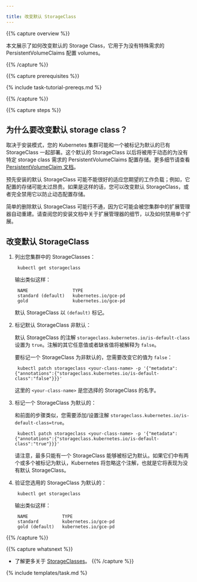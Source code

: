 ```yaml
---

title: 改变默认 StorageClass
---
```


{{% capture overview %}}

本文展示了如何改变默认的 Storage Class，它用于为没有特殊需求的 PersistentVolumeClaims 配置 volumes。

{{% /capture %}}

{{% capture prerequisites %}}

{% include task-tutorial-prereqs.md %}

{{% /capture %}}

{{% capture steps %}}


## 为什么要改变默认 storage class？


取决于安装模式，您的 Kubernetes 集群可能和一个被标记为默认的已有 StorageClass 一起部署。这个默认的 StorageClass 以后将被用于动态的为没有特定 storage class 需求的 PersistentVolumeClaims 配置存储。更多细节请查看 [PersistentVolumeClaim 文档](/docs/user-guide/persistent-volumes/#class-1)。


预先安装的默认 StorageClass 可能不能很好的适应您期望的工作负载；例如，它配置的存储可能太过昂贵。如果是这样的话，您可以改变默认 StorageClass，或者完全禁用它以防止动态配置存储。


简单的删除默认 StorageClass 可能行不通，因为它可能会被您集群中的扩展管理器自动重建。请查阅您的安装文档中关于扩展管理器的细节，以及如何禁用单个扩展。


## 改变默认 StorageClass


1. 列出您集群中的 StorageClasses：

        kubectl get storageclass


	输出类似这样：

        NAME                 TYPE
        standard (default)   kubernetes.io/gce-pd
        gold                 kubernetes.io/gce-pd


   默认 StorageClass 以 `(default)` 标记。


2. 标记默认 StorageClass  非默认：


   默认 StorageClass 的注解 `storageclass.kubernetes.io/is-default-class` 设置为 `true`。注解的其它任意值或者缺省值将被解释为 `false`。


   要标记一个 StorageClass 为非默认的，您需要改变它的值为 `false`： 

        kubectl patch storageclass <your-class-name> -p '{"metadata": {"annotations":{"storageclass.kubernetes.io/is-default-class":"false"}}}'


    这里的 `<your-class-name>` 是您选择的 StorageClass 的名字。


3. 标记一个 StorageClass 为默认的：


   和前面的步骤类似，您需要添加/设置注解 `storageclass.kubernetes.io/is-default-class=true`。

        kubectl patch storageclass <your-class-name> -p '{"metadata": {"annotations":{"storageclass.kubernetes.io/is-default-class":"true"}}}'


   请注意，最多只能有一个 StorageClass 能够被标记为默认。如果它们中有两个或多个被标记为默认，Kubernetes 将忽略这个注解，也就是它将表现为没有默认 StorageClass。


4. 验证您选用的 StorageClass 为默认的：

        kubectl get storageclass


    输出类似这样：

        NAME             TYPE
        standard         kubernetes.io/gce-pd
        gold (default)   kubernetes.io/gce-pd

{{% /capture %}}

{{% capture whatsnext %}}

* 了解更多关于  [StorageClasses](/docs/concepts/storage/persistent-volumes/)。
  {{% /capture %}}

{% include templates/task.md %}
